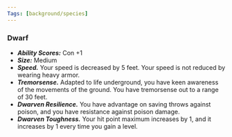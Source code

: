 ```yaml
---
Tags: [background/species]
---
```

### Dwarf
- ***Ability Scores:*** Con +1
- ***Size:*** Medium
- ***Speed.*** Your speed is decreased by 5 feet. Your speed is not reduced by wearing heavy armor.
- ***Tremorsense.*** Adapted to life underground, you have keen awareness of the movements of the ground. You have tremorsense out to a range of 30 feet.
- ***Dwarven Resilience.*** You have advantage on saving throws against poison, and you have resistance against poison damage. 
- ***Dwarven Toughness.*** Your hit point maximum increases by 1, and it increases by 1 every time you gain a level.